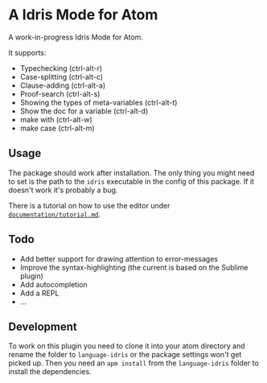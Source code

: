 # A Idris Mode for Atom

A work-in-progress Idris Mode for Atom.

It supports:

 - Typechecking (ctrl-alt-r)
 - Case-splitting (ctrl-alt-c)
 - Clause-adding (ctrl-alt-a)
 - Proof-search (ctrl-alt-s)
 - Showing the types of meta-variables (ctrl-alt-t)
 - Show the doc for a variable (ctrl-alt-d)
 - make with (ctrl-alt-w)
 - make case (ctrl-alt-m)

## Usage

The package should work after installation. The only thing you might need to
set is the path to the `idris` executable in the config of this package.
If it doesn't work it's probably a bug.

There is a tutorial on how to use the editor under [`documentation/tutorial.md`](https://github.com/idris-hackers/atom-language-idris/blob/master/documentation/tutorial.md).

## Todo

 - Add better support for drawing attention to error-messages
 - Improve the syntax-highlighting (the current is based on the Sublime plugin)
 - Add autocompletion
 - Add a REPL
 - ...

## Development

To work on this plugin you need to clone it into your atom directory
and rename the folder to `language-idris` or the package settings won't get picked up.
Then you need an `apm install` from the `language-idris` folder to install the dependencies.
